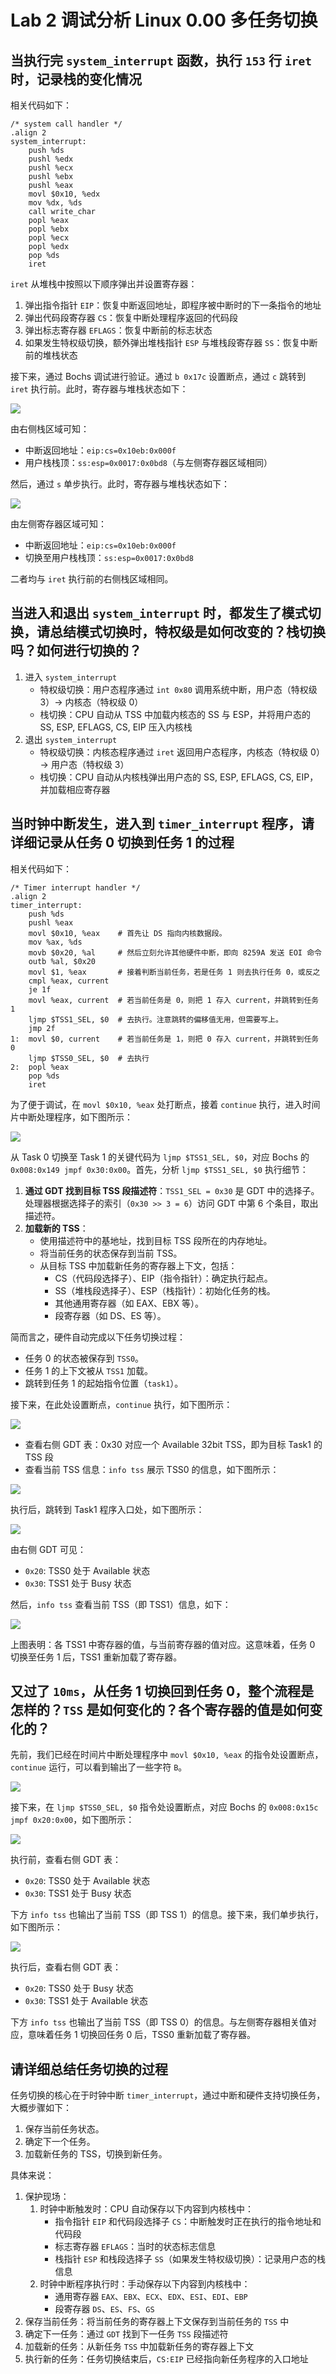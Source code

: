 # Lab 2 调试分析 Linux 0.00 多任务切换

## 当执行完 `system_interrupt` 函数，执行 `153` 行 `iret` 时，记录栈的变化情况

相关代码如下：

```assembly
/* system call handler */
.align 2
system_interrupt:
    push %ds
    pushl %edx
    pushl %ecx
    pushl %ebx
    pushl %eax
    movl $0x10, %edx
    mov %dx, %ds
    call write_char
    popl %eax
    popl %ebx
    popl %ecx
    popl %edx
    pop %ds
    iret
```

`iret` 从堆栈中按照以下顺序弹出并设置寄存器：

1. 弹出指令指针 `EIP`：恢复中断返回地址，即程序被中断时的下一条指令的地址
2. 弹出代码段寄存器 `CS`：恢复中断处理程序返回的代码段
3. 弹出标志寄存器 `EFLAGS`：恢复中断前的标志状态
4. 如果发生特权级切换，额外弹出堆栈指针 `ESP` 与堆栈段寄存器 `SS`：恢复中断前的堆栈状态

接下来，通过 Bochs 调试进行验证。通过 `b 0x17c` 设置断点，通过 `c` 跳转到 `iret` 执行前。此时，寄存器与堆栈状态如下：

![](assets/stack-before-iret.png)

由右侧栈区域可知：

- 中断返回地址：`eip:cs=0x10eb:0x000f`
- 用户栈栈顶：`ss:esp=0x0017:0x0bd8`（与左侧寄存器区域相同）

然后，通过 `s` 单步执行。此时，寄存器与堆栈状态如下：

![](assets/stack-after-iret.png)

由左侧寄存器区域可知：

- 中断返回地址：`eip:cs=0x10eb:0x000f`
- 切换至用户栈栈顶：`ss:esp=0x0017:0x0bd8`

二者均与 `iret` 执行前的右侧栈区域相同。

## 当进入和退出 `system_interrupt` 时，都发生了模式切换，请总结模式切换时，特权级是如何改变的？栈切换吗？如何进行切换的？

1. 进入 `system_interrupt`
    - 特权级切换：用户态程序通过 `int 0x80` 调用系统中断，用户态（特权级 3）$\to$ 内核态（特权级 0）
    - 栈切换：CPU 自动从 TSS 中加载内核态的 SS 与 ESP，并将用户态的 SS, ESP, EFLAGS, CS, EIP 压入内核栈
2. 退出 `system_interrupt`
    - 特权级切换：内核态程序通过 `iret` 返回用户态程序，内核态（特权级 0）$\to$ 用户态（特权级 3）
    - 栈切换：CPU 自动从内核栈弹出用户态的 SS, ESP, EFLAGS, CS, EIP，并加载相应寄存器

## 当时钟中断发生，进入到 `timer_interrupt` 程序，请详细记录从任务 0 切换到任务 1 的过程

相关代码如下：

```assembly
/* Timer interrupt handler */
.align 2
timer_interrupt:
    push %ds
    pushl %eax
    movl $0x10, %eax    # 首先让 DS 指向内核数据段。
    mov %ax, %ds
    movb $0x20, %al     # 然后立刻允许其他硬件中断，即向 8259A 发送 EOI 命令
    outb %al, $0x20
    movl $1, %eax       # 接着判断当前任务，若是任务 1 则去执行任务 0，或反之
    cmpl %eax, current
    je 1f
    movl %eax, current  # 若当前任务是 0，则把 1 存入 current，并跳转到任务 1
    ljmp $TSS1_SEL, $0  # 去执行。注意跳转的偏移值无用，但需要写上。
    jmp 2f
1:  movl $0, current    # 若当前任务是 1，则把 0 存入 current，并跳转到任务 0
    ljmp $TSS0_SEL, $0  # 去执行
2:  popl %eax
    pop %ds
    iret
```

为了便于调试，在 `movl $0x10, %eax` 处打断点，接着 `continue` 执行，进入时间片中断处理程序，如下图所示：

![](assets/break-at-time-int.png)

从 Task 0 切换至 Task 1 的关键代码为 `ljmp $TSS1_SEL, $0`，对应 Bochs 的 `0x008:0x149 jmpf 0x30:0x00`。首先，分析 `ljmp $TSS1_SEL, $0` 执行细节：

1. **通过 GDT 找到目标 TSS 段描述符**：`TSS1_SEL = 0x30` 是 GDT 中的选择子。处理器根据选择子的索引（`0x30 >> 3 = 6`）访问 GDT 中第 6 个条目，取出描述符。
2. **加载新的 TSS**：
    - 使用描述符中的基地址，找到目标 TSS 段所在的内存地址。
    - 将当前任务的状态保存到当前 TSS。
    - 从目标 TSS 中加载新任务的寄存器上下文，包括：
        - CS（代码段选择子）、EIP（指令指针）：确定执行起点。
        - SS（堆栈段选择子）、ESP（栈指针）：初始化任务的栈。
        - 其他通用寄存器（如 EAX、EBX 等）。
        - 段寄存器（如 DS、ES 等）。

简而言之，硬件自动完成以下任务切换过程：

- 任务 0 的状态被保存到 `TSS0`。
- 任务 1 的上下文被从 `TSS1` 加载。
- 跳转到任务 1 的起始指令位置（`task1`）。

接下来，在此处设置断点，`continue` 执行，如下图所示：

![](assets/before-goto-task1.png)

- 查看右侧 GDT 表：0x30 对应一个 Available 32bit TSS，即为目标 Task1 的 TSS 段
- 查看当前 TSS 信息：`info tss` 展示 TSS0 的信息，如下图所示：

![](assets/tss0.png)

执行后，跳转到 Task1 程序入口处，如下图所示：

![](assets/after-goto-task1.png)

由右侧 GDT 可见：

- `0x20`: TSS0 处于 Available 状态
- `0x30`: TSS1 处于 Busy 状态

然后，`info tss` 查看当前 TSS（即 TSS1）信息，如下：

![](assets/tss1.png)

上图表明：各 TSS1 中寄存器的值，与当前寄存器的值对应。这意味着，任务 0 切换至任务 1 后，TSS1 重新加载了寄存器。

## 又过了 `10ms`，从任务 1 切换回到任务 0，整个流程是怎样的？`TSS` 是如何变化的？各个寄存器的值是如何变化的？

先前，我们已经在时间片中断处理程序中 `movl $0x10, %eax` 的指令处设置断点，`continue` 运行，可以看到输出了一些字符 `B`。

![](assets/As-and-Bs.png)

接下来，在 `ljmp $TSS0_SEL, $0` 指令处设置断点，对应 Bochs 的 `0x008:0x15c jmpf 0x20:0x00`，如下图所示：

![](assets/before-goto-task0.png)

执行前，查看右侧 GDT 表：

- `0x20`: TSS0 处于 Available 状态
- `0x30`: TSS1 处于 Busy 状态

下方 `info tss` 也输出了当前 TSS（即 TSS 1）的信息。接下来，我们单步执行，如下图所示：

![](assets/after-goto-task0.png)

执行后，查看右侧 GDT 表：

- `0x20`: TSS0 处于 Busy 状态
- `0x30`: TSS1 处于 Available 状态

下方 `info tss` 也输出了当前 TSS（即 TSS 0）的信息。与左侧寄存器相关值对应，意味着任务 1 切换回任务 0 后，TSS0 重新加载了寄存器。

## 请详细总结任务切换的过程

任务切换的核心在于时钟中断 `timer_interrupt`，通过中断和硬件支持切换任务，大概步骤如下：

1. 保存当前任务状态。
2. 确定下一个任务。
3. 加载新任务的 TSS，切换到新任务。

具体来说：

1. 保护现场：
    1. 时钟中断触发时：CPU 自动保存以下内容到内核栈中：
        - 指令指针 `EIP` 和代码段选择子 `CS`：中断触发时正在执行的指令地址和代码段
        - 标志寄存器 `EFLAGS`：当时的状态标志信息
        - 栈指针 `ESP` 和栈段选择子 `SS`（如果发生特权级切换）：记录用户态的栈信息
    2. 时钟中断程序执行时：手动保存以下内容到内核栈中：
        - 通用寄存器 `EAX`、`EBX`、`ECX`、`EDX`、`ESI`、`EDI`、`EBP`
        - 段寄存器 `DS`、`ES`、`FS`、`GS`
2. 保存当前任务：将当前任务的寄存器上下文保存到当前任务的 `TSS` 中
3. 确定下一任务：通过 `GDT` 找到下一任务 `TSS` 段描述符
4. 加载新的任务：从新任务 `TSS` 中加载新任务的寄存器上下文
5. 执行新的任务：任务切换结束后，`CS:EIP` 已经指向新任务程序的入口地址
